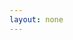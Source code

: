 ```yaml
---
layout: none
---
```


<RedoclyAPIBlock src="https://developer-stage.adobe.com/shared/openapi/cc_openapi.yaml" width="600px" codeBlock="tokens: { punctuation: { color: 'white' }}"/> 